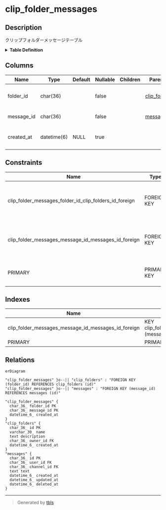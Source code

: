 # clip_folder_messages

## Description

クリップフォルダーメッセージテーブル

<details>
<summary><strong>Table Definition</strong></summary>

```sql
CREATE TABLE `clip_folder_messages` (
  `folder_id` char(36) NOT NULL,
  `message_id` char(36) NOT NULL,
  `created_at` datetime(6) DEFAULT NULL,
  PRIMARY KEY (`folder_id`,`message_id`),
  KEY `clip_folder_messages_message_id_messages_id_foreign` (`message_id`),
  CONSTRAINT `clip_folder_messages_folder_id_clip_folders_id_foreign` FOREIGN KEY (`folder_id`) REFERENCES `clip_folders` (`id`) ON DELETE CASCADE ON UPDATE CASCADE,
  CONSTRAINT `clip_folder_messages_message_id_messages_id_foreign` FOREIGN KEY (`message_id`) REFERENCES `messages` (`id`) ON DELETE CASCADE ON UPDATE CASCADE
) ENGINE=InnoDB DEFAULT CHARSET=utf8mb4
```

</details>

## Columns

| Name | Type | Default | Nullable | Children | Parents | Comment |
| ---- | ---- | ------- | -------- | -------- | ------- | ------- |
| folder_id | char(36) |  | false |  | [clip_folders](clip_folders.md) | クリップフォルダーID |
| message_id | char(36) |  | false |  | [messages](messages.md) | メッセージID |
| created_at | datetime(6) | NULL | true |  |  | クリップされた日時 |

## Constraints

| Name | Type | Definition |
| ---- | ---- | ---------- |
| clip_folder_messages_folder_id_clip_folders_id_foreign | FOREIGN KEY | FOREIGN KEY (folder_id) REFERENCES clip_folders (id) |
| clip_folder_messages_message_id_messages_id_foreign | FOREIGN KEY | FOREIGN KEY (message_id) REFERENCES messages (id) |
| PRIMARY | PRIMARY KEY | PRIMARY KEY (folder_id, message_id) |

## Indexes

| Name | Definition |
| ---- | ---------- |
| clip_folder_messages_message_id_messages_id_foreign | KEY clip_folder_messages_message_id_messages_id_foreign (message_id) USING BTREE |
| PRIMARY | PRIMARY KEY (folder_id, message_id) USING BTREE |

## Relations

```mermaid
erDiagram

"clip_folder_messages" }o--|| "clip_folders" : "FOREIGN KEY (folder_id) REFERENCES clip_folders (id)"
"clip_folder_messages" }o--|| "messages" : "FOREIGN KEY (message_id) REFERENCES messages (id)"

"clip_folder_messages" {
  char_36_ folder_id PK
  char_36_ message_id PK
  datetime_6_ created_at
}
"clip_folders" {
  char_36_ id PK
  varchar_30_ name
  text description
  char_36_ owner_id FK
  datetime_6_ created_at
}
"messages" {
  char_36_ id PK
  char_36_ user_id FK
  char_36_ channel_id FK
  text text
  datetime_6_ created_at
  datetime_6_ updated_at
  datetime_6_ deleted_at
}
```

---

> Generated by [tbls](https://github.com/k1LoW/tbls)
